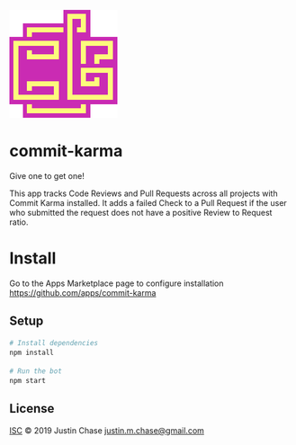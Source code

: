 
![Commit Karma Logo](./assets/logo.png)

# commit-karma
Give one to get one!

This app tracks Code Reviews and Pull Requests across all projects with Commit Karma installed. It adds a failed Check to a Pull Request if the user who submitted the request does not have a positive Review to Request ratio.

# Install
Go to the Apps Marketplace page to configure installation
https://github.com/apps/commit-karma


## Setup

```sh
# Install dependencies
npm install

# Run the bot
npm start
```

## License

[ISC](LICENSE) © 2019 Justin Chase <justin.m.chase@gmail.com>
